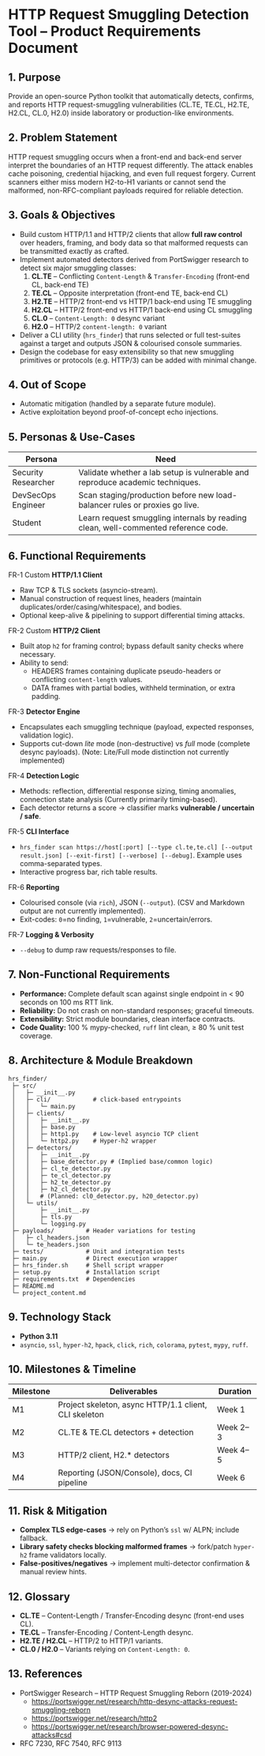 # HTTP Request Smuggling Detection Tool – Product Requirements Document

## 1. Purpose
Provide an open-source Python toolkit that automatically detects, confirms, and reports HTTP request-smuggling vulnerabilities (CL.TE, TE.CL, H2.TE, H2.CL, CL.0, H2.0) inside laboratory or production-like environments.

## 2. Problem Statement
HTTP request smuggling occurs when a front-end and back-end server interpret the boundaries of an HTTP request differently. The attack enables cache poisoning, credential hijacking, and even full request forgery. Current scanners either miss modern H2-to-H1 variants or cannot send the malformed, non-RFC-compliant payloads required for reliable detection.

## 3. Goals & Objectives
* Build custom HTTP/1.1 and HTTP/2 clients that allow **full raw control** over headers, framing, and body data so that malformed requests can be transmitted exactly as crafted.
* Implement automated detectors derived from PortSwigger research to detect six major smuggling classes:
  1. **CL.TE**  – Conflicting `Content-Length` & `Transfer-Encoding` (front-end CL, back-end TE)
  2. **TE.CL**  – Opposite interpretation (front-end TE, back-end CL)
  3. **H2.TE**  – HTTP/2 front-end vs HTTP/1 back-end using TE smuggling
  4. **H2.CL**  – HTTP/2 front-end vs HTTP/1 back-end using CL smuggling
  5. **CL.0**   – `Content-Length: 0` desync variant
  6. **H2.0**   – HTTP/2 `content-length: 0` variant
* Deliver a CLI utility (`hrs_finder`) that runs selected or full test-suites against a target and outputs JSON & colourised console summaries.
* Design the codebase for easy extensibility so that new smuggling primitives or protocols (e.g. HTTP/3) can be added with minimal change.

## 4. Out of Scope
* Automatic mitigation (handled by a separate future module).
* Active exploitation beyond proof-of-concept echo injections.

## 5. Personas & Use-Cases
| Persona | Need |
|---------|------|
| Security Researcher | Validate whether a lab setup is vulnerable and reproduce academic techniques. |
| DevSecOps Engineer | Scan staging/production before new load-balancer rules or proxies go live. |
| Student | Learn request smuggling internals by reading clean, well-commented reference code. |

## 6. Functional Requirements
FR-1  Custom **HTTP/1.1 Client**
  * Raw TCP & TLS sockets (asyncio-stream).
  * Manual construction of request lines, headers (maintain duplicates/order/casing/whitespace), and bodies.
  * Optional keep-alive & pipelining to support differential timing attacks.

FR-2  Custom **HTTP/2 Client**
  * Built atop `h2` for framing control; bypass default sanity checks where necessary.
  * Ability to send:
    * HEADERS frames containing duplicate pseudo-headers or conflicting `content-length` values.
    * DATA frames with partial bodies, withheld termination, or extra padding.

FR-3  **Detector Engine**
  * Encapsulates each smuggling technique (payload, expected responses, validation logic).
  * Supports cut-down *lite* mode (non-destructive) vs *full* mode (complete desync payloads). (Note: Lite/Full mode distinction not currently implemented)

FR-4  **Detection Logic**
  * Methods: reflection, differential response sizing, timing anomalies, connection state analysis (Currently primarily timing-based).
  * Each detector returns a score → classifier marks **vulnerable / uncertain / safe**.

FR-5  **CLI Interface**
  * `hrs_finder scan https://host[:port] [--type cl.te,te.cl] [--output result.json] [--exit-first] [--verbose] [--debug]`. Example uses comma-separated types.
  * Interactive progress bar, rich table results.

FR-6  **Reporting**
  * Colourised console (via `rich`), JSON (`--output`). (CSV and Markdown output are not currently implemented).
  * Exit-codes: `0`=no finding, `1`=vulnerable, `2`=uncertain/errors.

FR-7  **Logging & Verbosity**
  * `--debug` to dump raw requests/responses to file.

## 7. Non-Functional Requirements
* **Performance:** Complete default scan against single endpoint in < 90 seconds on 100 ms RTT link.
* **Reliability:** Do not crash on non-standard responses; graceful timeouts.
* **Extensibility:** Strict module boundaries, clean interface contracts.
* **Code Quality:** 100 % mypy-checked, `ruff` lint clean, ≥ 80 % unit test coverage.

## 8. Architecture & Module Breakdown
```
hrs_finder/
 ├─ src/
 │   ├─ __init__.py
 │   ├─ cli/            # click-based entrypoints
 │   │   └─ main.py
 │   ├─ clients/
 │   │   ├─ __init__.py
 │   │   ├─ base.py
 │   │   ├─ http1.py    # Low-level asyncio TCP client
 │   │   └─ http2.py    # Hyper-h2 wrapper
 │   ├─ detectors/
 │   │   ├─ __init__.py
 │   │   ├─ base_detector.py # (Implied base/common logic)
 │   │   ├─ cl_te_detector.py
 │   │   ├─ te_cl_detector.py
 │   │   ├─ h2_te_detector.py
 │   │   ├─ h2_cl_detector.py
 │   │   # (Planned: cl0_detector.py, h20_detector.py)
 │   └─ utils/
 │       ├─ __init__.py
 │       ├─ tls.py
 │       └─ logging.py
 ├─ payloads/         # Header variations for testing
 │   ├─ cl_headers.json
 │   └─ te_headers.json
 ├─ tests/            # Unit and integration tests
 ├─ main.py           # Direct execution wrapper
 ├─ hrs_finder.sh     # Shell script wrapper
 ├─ setup.py          # Installation script
 ├─ requirements.txt  # Dependencies
 ├─ README.md
 └─ project_content.md
```

## 9. Technology Stack
* **Python 3.11**
* `asyncio`, `ssl`, `hyper-h2`, `hpack`, `click`, `rich`, `colorama`, `pytest`, `mypy`, `ruff`.

## 10. Milestones & Timeline
| Milestone | Deliverables | Duration |
|-----------|--------------|----------|
| M1 | Project skeleton, async HTTP/1.1 client, CLI skeleton | Week 1 |
| M2 | CL.TE & TE.CL detectors + detection | Week 2–3 |
| M3 | HTTP/2 client, H2.* detectors | Week 4–5 |
| M4 | Reporting (JSON/Console), docs, CI pipeline | Week 6 |

## 11. Risk & Mitigation
* **Complex TLS edge-cases** → rely on Python’s `ssl` w/ ALPN; include fallback.
* **Library safety checks blocking malformed frames** → fork/patch `hyper-h2` frame validators locally.
* **False-positives/negatives** → implement multi-detector confirmation & manual review hints.

## 12. Glossary
* **CL.TE** – Content-Length / Transfer-Encoding desync (front-end uses CL).
* **TE.CL** – Transfer-Encoding / Content-Length desync.
* **H2.TE / H2.CL** – HTTP/2 to HTTP/1 variants.
* **CL.0 / H2.0** – Variants relying on `Content-Length: 0`.

## 13. References
* PortSwigger Research – HTTP Request Smuggling Reborn (2019-2024)
  * https://portswigger.net/research/http-desync-attacks-request-smuggling-reborn
  * https://portswigger.net/research/http2
  * https://portswigger.net/research/browser-powered-desync-attacks#csd
* RFC 7230, RFC 7540, RFC 9113
